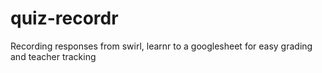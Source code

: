 # quiz-recordr
Recording responses from swirl, learnr to a googlesheet for easy grading and teacher tracking
